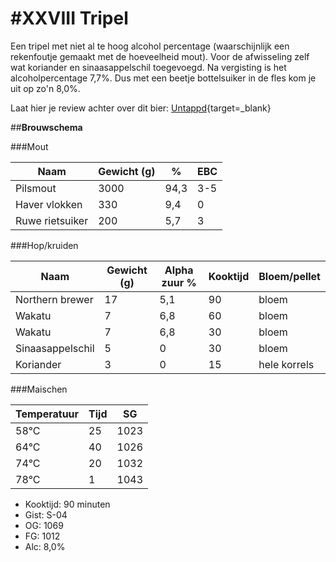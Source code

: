 # #XXVIII Tripel

Een tripel met niet al te hoog alcohol percentage (waarschijnlijk een rekenfoutje gemaakt met de hoeveelheid mout). Voor de afwisseling zelf wat koriander en sinaasappelschil toegevoegd. Na vergisting is het alcoholpercentage 7,7%. Dus met een beetje bottelsuiker in de fles kom je uit op zo'n 8,0%.

Laat hier je review achter over dit bier:
[Untappd](https://untappd.com/b/brouwerij-robier-nummer-xxviii-tripel/5244006){target=_blank}



##**Brouwschema**


###Mout

Naam | Gewicht (g) | % | EBC
------------ | ---- | --- | ------------
Pilsmout | 3000 | 94,3 | 3-5
Haver vlokken | 330 | 9,4 | 0
Ruwe rietsuiker | 200 | 5,7 | 3


###Hop/kruiden

Naam | Gewicht (g) | Alpha zuur % | Kooktijd | Bloem/pellet
------------ | ---- | --- | ---- | ------------
Northern brewer | 17 | 5,1 | 90 | bloem
Wakatu | 7 | 6,8 | 60 | bloem
Wakatu | 7 | 6,8 | 30 | bloem
Sinaasappelschil | 5 | 0 | 30 | bloem
Koriander | 3 | 0 | 15 | hele korrels

###Maischen

Temperatuur | Tijd | SG
------------ | ---- | ------------
58°C | 25 | 1023
64°C | 40  | 1026
74°C | 20  | 1032
78°C | 1  | 1043

- Kooktijd: 90 minuten
- Gist: S-04
- OG: 1069
- FG: 1012
- Alc: 8,0%